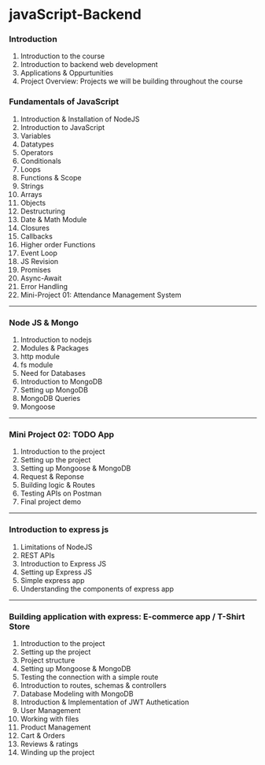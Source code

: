 # javaScript-Backend

### Introduction

1. Introduction to the course
1. Introduction to backend web development
1. Applications & Oppurtunities
1. Project Overview: Projects we will be building throughout the course



### Fundamentals of JavaScript

1. Introduction & Installation of NodeJS
1. Introduction to JavaScript
1. Variables
1. Datatypes
1. Operators
1. Conditionals
1. Loops
1. Functions & Scope
1. Strings
1. Arrays
1. Objects
1. Destructuring
1. Date & Math Module
1. Closures
1. Callbacks
1. Higher order Functions
1. Event Loop
1. JS Revision
1. Promises
1. Async-Await
1. Error Handling
1. Mini-Project 01: Attendance Management System

---

### Node JS & Mongo

1. Introduction to nodejs
1. Modules & Packages
1. http module
1. fs module
1. Need for Databases
1. Introduction to MongoDB
1. Setting up MongoDB
1. MongoDB Queries
1. Mongoose

---

### Mini Project 02: TODO App

1. Introduction to the project
1. Setting up the project
1. Setting up Mongoose & MongoDB
1. Request & Reponse
1. Building logic & Routes
1. Testing APIs on Postman
1. Final project demo

---
### Introduction to express js

1. Limitations of NodeJS
1. REST APIs
1. Introduction to Express JS
1. Setting up Express JS
1. Simple express app
1. Understanding the components of express app


---

### Building application with express: E-commerce app / T-Shirt Store

1. Introduction to the project
1. Setting up the project
1. Project structure
1. Setting up Mongoose & MongoDB
1. Testing the connection with a simple route
1. Introduction to routes, schemas & controllers
1. Database Modeling with MongoDB
1. Introduction & Implementation of JWT Authetication
1. User Management
1. Working with files
1. Product Management
1. Cart & Orders
1. Reviews & ratings
1. Winding up the project
